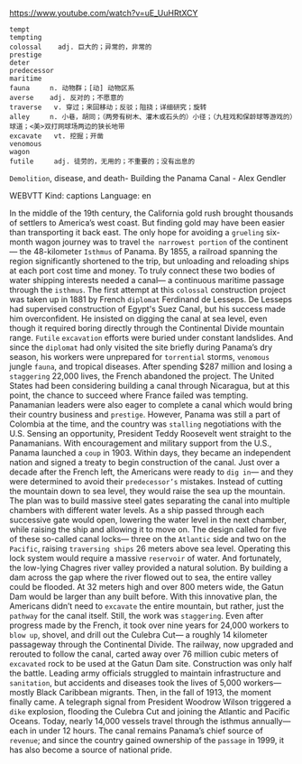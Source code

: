 https://www.youtube.com/watch?v=uE_UuHRtXCY

```
tempt  
tempting  
colossal    adj. 巨大的；异常的，非常的
prestige  
deter        
predecessor  
maritime    
fauna     n. 动物群；[动] 动物区系
averse    adj. 反对的；不愿意的
traverse   v. 穿过；来回移动；反驳；阻挠；详细研究；旋转  
alley     n. 小巷，胡同；（两旁有树木、灌木或石头的）小径；（九柱戏和保龄球等游戏的）球道；<美>双打网球场两边的狭长地带
excavate   vt. 挖掘；开凿  
venomous  
wagon  
futile     adj. 徒劳的，无用的；不重要的；没有出息的
```

`Demolition`, disease, and death- Building the Panama Canal - Alex Gendler

WEBVTT Kind: captions Language: en 

In the middle of the 19th century, the California gold rush brought thousands of settlers to America’s west coast. But finding gold may have been easier than transporting it back east. The only hope for avoiding a `grueling` six-month wagon journey was to travel `the narrowest portion` of the continent— the 48-kilometer `Isthmus` of Panama. By 1855, a railroad spanning the region significantly shortened to the trip, but unloading and reloading ships at each port cost time and money. To truly connect these two bodies of water shipping interests needed a canal— a continuous maritime passage through the `isthmus`. The first attempt at this `colossal` construction project was taken up in 1881 by French `diplomat` Ferdinand de Lesseps. De Lesseps had supervised construction of Egypt's Suez Canal, but his success made him overconfident. He insisted on digging the canal at sea level, even though it required boring directly through the Continental Divide mountain range. `Futile` `excavation` efforts were buried under constant landslides. And since the `diplomat` had only visited the site briefly during Panama’s dry season, his workers were unprepared for `torrential` storms, `venomous` jungle `fauna`, and tropical diseases. After spending $287 million and losing a `staggering` 22,000 lives, the French abandoned the project. The United States had been considering building a canal through Nicaragua, but at this point, the chance to succeed where France failed was tempting. Panamanian leaders were also eager to complete a canal which would bring their country business and `prestige`. However, Panama was still a part of Colombia at the time, and the country was `stalling` negotiations with the U.S. Sensing an opportunity, President Teddy Roosevelt went straight to the Panamanians. With encouragement and military support from the U.S., Panama launched a `coup` in 1903. Within days, they became an independent nation and signed a treaty to begin construction of the canal. Just over a decade after the French left, the Americans were ready to `dig in`— and they were determined to avoid their `predecessor’s` mistakes. Instead of cutting the mountain down to sea level, they would raise the sea up the mountain. The plan was to build massive steel gates separating the canal into multiple chambers with different water levels. As a ship passed through each successive gate would open, lowering the water level in the next chamber, while raising the ship and allowing it to move on. The design called for five of these so-called canal locks— three on the `Atlantic` side and two on the `Pacific`, raising `traversing ships` 26 meters above sea level. Operating this lock system would require a massive `reservoir` of water. And fortunately, the low-lying Chagres river valley provided a natural solution. By building a dam across the gap where the river flowed out to sea, the entire valley could be flooded. At 32 meters high and over 800 meters wide, the Gatun Dam would be larger than any built before. With this innovative plan, the Americans didn’t need to `excavate` the entire mountain, but rather, just the `pathway` for the canal itself. Still, the work was `staggering`. Even after progress made by the French, it took over nine years for 24,000 workers to `blow up`, shovel, and drill out the Culebra Cut— a roughly 14 kilometer passageway through the Continental Divide. The railway, now upgraded and rerouted to follow the canal, carted away over 76 million cubic meters of `excavated` rock to be used at the Gatun Dam site. Construction was only half the battle. Leading army officials struggled to maintain infrastructure and `sanitation`, but accidents and diseases took the lives of 5,000 workers— mostly Black Caribbean migrants. Then, in the fall of 1913, the moment finally came. A telegraph signal from President Woodrow Wilson triggered a `dike` explosion, flooding the Culebra Cut and joining the Atlantic and Pacific Oceans. Today, nearly 14,000 vessels travel through the isthmus annually— each in under 12 hours. The canal remains Panama’s chief source of `revenue`; and since the country gained ownership of the `passage` in 1999, it has also become a source of national pride. 